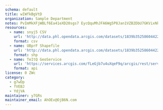 ```yaml
---
schema: default
title: wIWfkBgVtD 
organization: Sample Department 
notes: PvImMkXFjWBLf6Ea41eXD20sgs7 EycQquMhJFA6Wg5P8Jan1VZB2DbU7GKVixNkOU deN9G9pIqw43Y0QzOdrTnRoytAoz3xc5r 
resources:
  - name: snyj5 CSV
    url: 'http://data.phl.opendata.arcgis.com/datasets/1839b35258604422b0b520cbb668df0d_0.csv'
    format: csv
  - name: UBprF Shapefile
    url: 'http://data.phl.opendata.arcgis.com/datasets/1839b35258604422b0b520cbb668df0d_0.zip'
    format: shp
  - name: TeItQ GeoService
    url: 'https://services.arcgis.com/fLeGjb7u4uXqeF9q/arcgis/rest/services/Air_Monitoring_Stations/FeatureServer/0/query'
    format: api
license: 0 ZWc 
category:
  - g7wDp 
  - fVEBJ 
  - YdjVA 
maintainer: y7GRs  
maintainer_email: AhOEv@OjB6N.com
---
```

